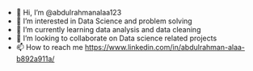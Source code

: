 - 👋 Hi, I’m @abdulrahmanalaa123
- 👀 I’m interested in Data Science and problem solving
- 🌱 I’m currently learning data analysis and data cleaning
- 💞️ I’m looking to collaborate on Data science related projects
- 📫 How to reach me https://www.linkedin.com/in/abdulrahman-alaa-b892a911a/

<!---
abdulrahmanalaa123/abdulrahmanalaa123 is a ✨ special ✨ repository because its `README.md` (this file) appears on your GitHub profile.
You can click the Preview link to take a look at your changes.
--->
